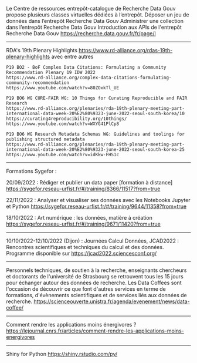 
Le Centre de ressources entrepôt-catalogue de Recherche Data Gouv propose plusieurs classes virtuelles dédiées à l’entrepôt.
	Déposer un jeu de données dans l’entrepôt Recherche Data Gouv
	Administrer une collection dans l’entrepôt Recherche Data Gouv
	Introduction aux APIs de l'entrepôt Recherche Data Gouv
https://recherche.data.gouv.fr/fr/page/l

--------------------

RDA's 19th Plenary Highlights
https://www.rd-alliance.org/rdas-19th-plenary-highlights
avec entre autres

	P19 BO2 - BoF Complex Data Citations: Formulating a Community Recommendation Plenary 19 IDW 2022
	https://www.rd-alliance.org/complex-data-citations-formulating-community-recommendation
	https://www.youtube.com/watch?v=80ZOxkTl_UE

	P19 BO6 WG CURE-FAIR WG: 10 Things for Curating Reproducible and FAIR Research
	https://www.rd-alliance.org/plenaries/rda-19th-plenary-meeting-part-international-data-week-20%E2%80%9323-june-2022-seoul-south-korea/10
	https://curating4reproducibility.org/10things/
	https://www.youtube.com/watch?v=WXYG41PlCp8

	P19 BO6 WG Research Metadata Schemas WG: Guidelines and toolings for publishing structured metadata
	https://www.rd-alliance.org/plenaries/rda-19th-plenary-meeting-part-international-data-week-20%E2%80%9323-june-2022-seoul-south-korea-25
	https://www.youtube.com/watch?v=idKkw-FHS1c

--------------------

Formations Sygefor :

20/09/2022 : Rédiger et publier un data paper [formation à distance]
https://sygefor.reseau-urfist.fr/#/training/8366/11517?from=true

22/11/2022 : Analyser et visualiser ses données avec les Notebooks Jupyter et Python
https://sygefor.reseau-urfist.fr/#/training/9644/11358?from=true

18/10/2022 : Art numérique : les données, matière à création
https://sygefor.reseau-urfist.fr/#/training/9671/11420?from=true

--------------------
 	
10/10/2022-12/10/2022 (Dijon) : Journées Calcul Données, JCAD2022 : Rencontres scientifiques et techniques du calcul et des données.
Programme disponible sur https://jcad2022.sciencesconf.org/

--------------------

Personnels techniques, de soutien à la recherche, enseignants chercheurs et doctorants de l'université de Strasbourg se retrouvent tous les 15 jours pour échanger autour des données de recherche. Les Data Coffees sont l'occasion de découvrir ce que font d'autres services en terme de formations, d'évènements scientifiques et de services liés aux données de recherche.
https://scienceouverte.unistra.fr/agenda/evenement/news/data-coffee/

--------------------

Comment rendre les applications moins énergivores ?
https://lejournal.cnrs.fr/articles/comment-rendre-les-applications-moins-energivores

--------------------

Shiny for Python
https://shiny.rstudio.com/py/


